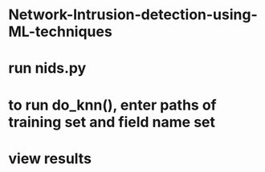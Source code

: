 # Network-Intrusion-detection-using-ML-techniques
# run nids.py
# to run do_knn(), enter paths of training set and field name set
# view results 
